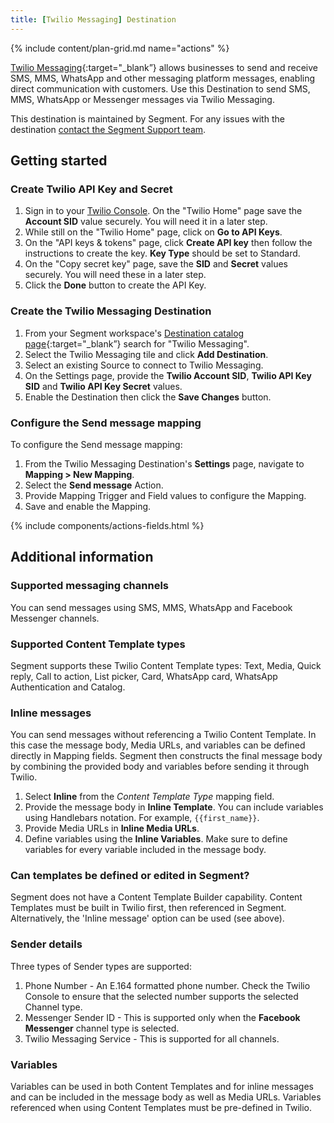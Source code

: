```yaml
---
title: [Twilio Messaging] Destination
---
```


{% include content/plan-grid.md name="actions" %}

[Twilio Messaging](https://www.twilio.com/en-us/messaging/?utm_source=segmentio&utm_medium=docs&utm_campaign=partners){:target="_blank”} allows businesses to send and receive SMS, MMS, WhatsApp and other messaging platform messages, enabling direct communication with customers. Use this Destination to send SMS, MMS, WhatsApp or Messenger messages via Twilio Messaging.  

This destination is maintained by Segment. For any issues with the destination [contact the Segment Support team](mailto:friends@segment.com).

## Getting started

### Create Twilio API Key and Secret

1. Sign in to your [Twilio Console](https://console.twilio.com/). On the "Twilio Home" page save the **Account SID** value securely. You will need it in a later step. 
2. While still on the "Twilio Home" page, click on **Go to API Keys**.
3. On the "API keys & tokens" page, click **Create API key** then follow the instructions to create the key. **Key Type** should be set to Standard.
4. On the "Copy secret key" page, save the **SID** and **Secret** values securely. You will need these in a later step. 
5. Click the **Done** button to create the API Key. 

### Create the Twilio Messaging Destination 

1. From your Segment workspace's [Destination catalog page](https://app.segment.com/goto-my-workspace/destinations/catalog){:target="_blank”} search for "Twilio Messaging".
2. Select the Twilio Messaging tile and click **Add Destination**.
3. Select an existing Source to connect to Twilio Messaging.
4. On the Settings page, provide the **Twilio Account SID**, **Twilio API Key SID** and **Twilio API Key Secret** values.
5. Enable the Destination then click the **Save Changes** button. 

### Configure the Send message mapping

To configure the Send message mapping:
1. From the Twilio Messaging Destination's **Settings** page, navigate to **Mapping > New Mapping**.  
2. Select the **Send message** Action. 
3. Provide Mapping Trigger and Field values to configure the Mapping. 
4. Save and enable the Mapping. 

{% include components/actions-fields.html %}

## Additional information

### Supported messaging channels
You can send messages using SMS, MMS, WhatsApp and Facebook Messenger channels. 

### Supported Content Template types
Segment supports these Twilio Content Template types: Text, Media, Quick reply, Call to action, List picker, Card, WhatsApp card, WhatsApp Authentication and Catalog.

### Inline messages
You can send messages without referencing a Twilio Content Template. In this case the message body, Media URLs, and variables can be defined directly in Mapping fields. Segment then constructs the final message body by combining the provided body and variables before sending it through Twilio.

1. Select **Inline** from the *Content Template Type* mapping field. 
2. Provide the message body in **Inline Template**. You can include variables using Handlebars notation. For example, `{{first_name}}`.
3. Provide Media URLs in **Inline Media URLs**. 
4. Define variables using the **Inline Variables**. Make sure to define variables for every variable included in the message body. 

### Can templates be defined or edited in Segment?
Segment does not have a Content Template Builder capability. Content Templates must be built in Twilio first, then referenced in Segment. Alternatively, the 'Inline message' option can be used (see above). 

### Sender details
Three types of Sender types are supported: 
1. Phone Number - An E.164 formatted phone number. Check the Twilio Console to ensure that the selected number supports the selected Channel type. 
2. Messenger Sender ID - This is supported only when the **Facebook Messenger** channel type is selected.
3. Twilio Messaging Service - This is supported for all channels. 

### Variables
Variables can be used in both Content Templates and for inline messages and can be included in the message body as well as Media URLs. Variables referenced when using Content Templates must be pre-defined in Twilio.  